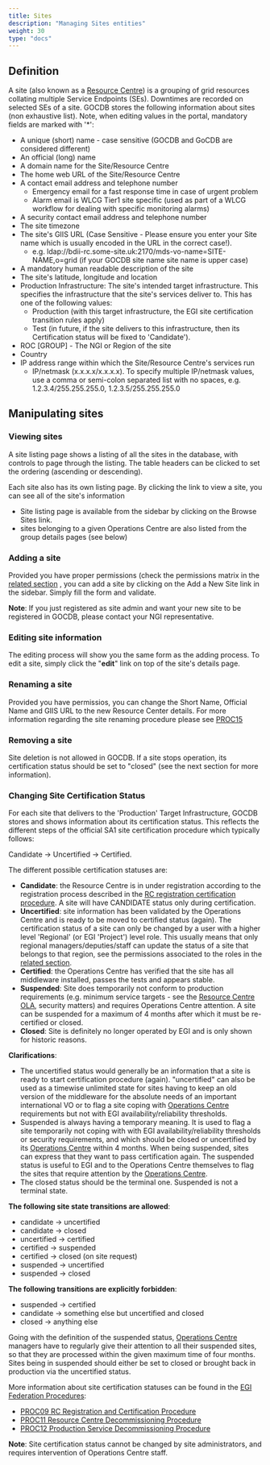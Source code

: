 ```yaml
---
title: Sites
description: "Managing Sites entities"
weight: 30
type: "docs"
---
```


## Definition

A site (also known as a [Resource Centre](https://confluence.egi.eu/x/Z4IkBQ))
is a grouping of grid resources collating multiple Service Endpoints (SEs).
Downtimes are recorded on selected SEs of a site. GOCDB stores the following
information about sites (non exhaustive list). Note, when editing values in the
portal, mandatory fields are marked with '*':

- A unique (short) name - case sensitive (GOCDB and GoCDB are considered
different)
- An official (long) name
- A domain name for the Site/Resource Centre
- The home web URL of the Site/Resource Centre
- A contact email address and telephone number
  - Emergency email for a fast response time in case of urgent problem
  - Alarm email is WLCG Tier1 site specific (used as part of a WLCG workflow for
    dealing with specific monitoring alarms)
- A security contact email address and telephone number
- The site timezone
- The site's GIIS URL (Case Sensitive - Please ensure you enter your Site name
which is usually encoded in the URL in the correct case!).
  - e.g. ldap://bdii-rc.some-site.uk:2170/mds-vo-name=SITE-NAME,o=grid (if your
    GOCDB site name site name is upper case)
- A mandatory human readable description of the site
- The site's latitude, longitude and location
- Production Infrastructure: The site's intended target infrastructure. This
specifies the infrastructure that the site's services deliver to. This has one
of the following values:
  - Production (with this target infrastructure, the EGI site certification
    transition rules apply)
  - Test (in future, if the site delivers to this infrastructure, then its
    Certification status will be fixed to 'Candidate').
- ROC [GROUP] - The NGI or Region of the site
- Country
- IP address range within which the Site/Resource Centre's services run
  - IP/netmask (x.x.x.x/x.x.x.x). To specify multiple IP/netmask values, use a
    comma or semi-colon separated list with no spaces, e.g.
    1.2.3.4/255.255.255.0, 1.2.3.5/255.255.255.0

## Manipulating sites

### Viewing sites

A site listing page shows a listing of all the sites in the database, with
controls to page through the listing. The table headers can be clicked to set
the ordering (ascending or descending).

Each site also has its own listing page. By clicking the link to view a site,
you can see all of the site's information

- Site listing page is available from the sidebar by clicking on the Browse
Sites link.
- sites belonging to a given Operations Centre are also listed from the group
details pages (see below)

### Adding a site

Provided you have proper permissions (check the permissions matrix in the
[related section](../users-roles/managing-roles/_index.md#permissions-associated-to-roles)
, you can add a site by clicking on the Add a New Site link in the sidebar.
Simply fill the form and validate.

**Note**: If you just registered as site admin and want your new site to be
registered in GOCDB, please contact your NGI representative.

### Editing site information

The editing process will show you the same form as the adding process. To edit a
site, simply click the "**edit**" link on top of the site's details page.

### Renaming a site

Provided you have permissios, you can change the Short Name, Official Name and
GIIS URL to the new Resource Center details. For more information regarding the
site renaming procedure please see [PROC15](https://confluence.egi.eu/x/3SAmBg)

### Removing a site

Site deletion is not allowed in GOCDB. If a site stops operation, its
certification status should be set to "closed" (see the next section for more
information).

### Changing Site Certification Status

For each site that delivers to the 'Production' Target Infrastructure, GOCDB
stores and shows information about its certification status. This reflects the
different steps of the official SA1 site certification procedure which typically
follows:

Candidate -> Uncertified -> Certified.

The different possible certification statuses are:

- **Candidate**: the Resource Centre is in under registration according to the
registration process described in the
[RC registration certification procedure](https://confluence.egi.eu/x/FSAmBg).
A site will have CANDIDATE status only during certification.
- **Uncertified**: site information has been validated by the Operations Centre
and is ready to be moved to certified status (again). The certification status of
a site can only be changed by a user with a higher level 'Regional' (or EGI
'Project') level role. This usually means that only regional managers/deputies/staff
can update the status of a site that belongs to that region, see the permissions
associated to the roles in the
[related section](../users-roles/managing-roles/_index.md#permissions-associated-to-roles).
- **Certified**: the Operations Centre has verified that the site has all middleware
installed, passes the tests and appears stable.
- **Suspended**: Site does temporarily not conform to production requirements (e.g.
minimum service targets - see the
[Resource Centre OLA](https://documents.egi.eu/document/31), security matters) and
requires Operations Centre attention. A site can be suspended for a maximum of 4
months after which it must be re-certified or closed.
- **Closed**: Site is definitely no longer operated by EGI and is only shown for
historic reasons.

**Clarifications**:

- The uncertified status would generally be an information that a site is ready to
start certification procedure (again). "uncertified" can also be used as a timewise
unlimited state for sites having to keep an old version of the middleware for the
absolute needs of an important international VO or to flag a site coping with
[Operations Centre](https://confluence.egi.eu/x/NoIkBQ) requirements but not with EGI
availability/reliability thresholds.
- Suspended is always having a temporary meaning. It is used to flag a site temporarily
not coping with with EGI availability/reliability thresholds or security requirements,
and which should be closed or uncertified by its
[Operations Centre](https://confluence.egi.eu/x/NoIkBQ) within 4 months. When being
suspended, sites can express that they want to pass certification again. The suspended
status is useful to EGI and to the Operations Centre themselves to flag the sites that
require attention by the [Operations Centre](https://confluence.egi.eu/x/NoIkBQ).
- The closed status should be the terminal one. Suspended is not a terminal state.

**The following site state transitions are allowed**:

- candidate -> uncertified
- candidate -> closed
- uncertified -> certified
- certified -> suspended
- certified -> closed (on site request)
- suspended -> uncertified
- suspended -> closed

**The following transitions are explicitly forbidden**:

- suspended -> certified
- candidate -> something else but uncertified and closed
- closed -> anything else

Going with the definition of the suspended status,
[Operations Centre](https://confluence.egi.eu/x/NoIkBQ) managers have to regularly give
their attention to all their suspended sites, so that they are processed within the
given maximum time of four months. Sites being in suspended should either be set to
closed or brought back in production via the uncertified status.

More information about site certification statuses can be found in the
[EGI Federation Procedures](https://confluence.egi.eu/x/FwfSB):

- [PROC09 RC Registration and Certification Procedure](https://confluence.egi.eu/x/FSAmBg)
- [PROC11 Resource Centre Decommissioning Procedure](https://confluence.egi.eu/x/myAmBg)
- [PROC12 Production Service Decommissioning Procedure](https://confluence.egi.eu/x/jSAmBg)

**Note**: Site certification status cannot be changed by site administrators, and
requires intervention of Operations Centre staff.
